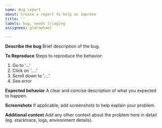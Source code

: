 ```yaml
---
name: Bug report
about: Create a report to help us improve
title: ''
labels: bug, needs triaging
assignees: gldraphael

---
```


**Describe the bug**
Brief description of the bug.

**To Reproduce**
Steps to reproduce the behavior:
1. Go to '...'
2. Click on '....'
3. Scroll down to '....'
4. See error

**Expected behavior**
A clear and concise description of what you expected to happen.

**Screenshots**
If applicable, add screenshots to help explain your problem.

**Additional context**
Add any other context about the problem here in detail (eg. stacktrace, logs, environment details).
